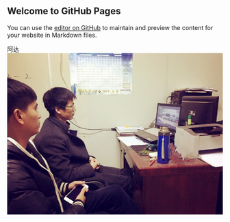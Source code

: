 ## Welcome to GitHub Pages

You can use the [editor on GitHub](https://github.com/forthe2008/forthe2008.github.io/edit/master/README.md) to maintain and preview the content for your website in Markdown files.



阿达
![picture](./1_6.jpg)
